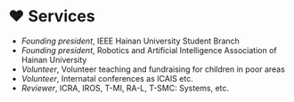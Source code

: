 # ❤️ Services
- *Founding president*, IEEE Hainan University Student Branch
- *Founding president*, Robotics and Artificial Intelligence Association of Hainan University
- *Volunteer*, Volunteer teaching and fundraising for children in poor areas
- *Volunteer*, Internatal conferences as ICAIS etc.
- *Reviewer*, ICRA, IROS, T-MI, RA-L, T-SMC: Systems, etc.
